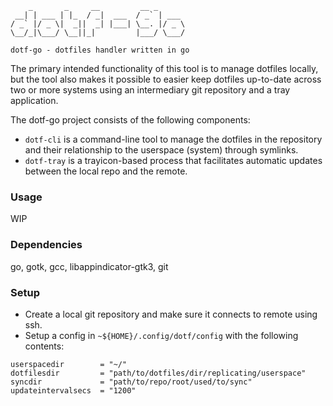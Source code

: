 ```
    _       _     __         __ _
 __| | ___ | |_  / _|  ___  / _` | ___
/ _` |/ _ \|  _||  _| |___| \__. |/ _ \
\__/_|\___/ \__||_|         |___/ \___/

dotf-go - dotfiles handler written in go
```
The primary intended functionality of this tool is to manage dotfiles locally, but the tool also
makes it possible to easier keep dotfiles up-to-date across two or more systems using an
intermediary git repository and a tray application.

The dotf-go project consists of the following components:
- `dotf-cli` is a command-line tool to manage the dotfiles in the repository and their relationship
	to the userspace (system) through symlinks.
- `dotf-tray` is a trayicon-based process that facilitates automatic updates between the local repo and the remote.

### Usage
WIP

### Dependencies
go, gotk, gcc, libappindicator-gtk3, git

### Setup
- Create a local git repository and make sure it connects to remote using ssh.
- Setup a config in `~${HOME}/.config/dotf/config` with the following contents:
```
userspacedir        = "~/"
dotfilesdir         = "path/to/dotfiles/dir/replicating/userspace"
syncdir             = "path/to/repo/root/used/to/sync"
updateintervalsecs  = "1200"
```

